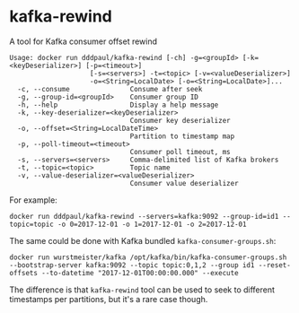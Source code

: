 # kafka-rewind

A tool for Kafka consumer offset rewind

```
Usage: docker run dddpaul/kafka-rewind [-ch] -g=<groupId> [-k=<keyDeserializer>] [-p=<timeout>]
                    [-s=<servers>] -t=<topic> [-v=<valueDeserializer>]
                    -o=<String=LocalDate> [-o=<String=LocalDate>]...
  -c, --consume               Consume after seek
  -g, --group-id=<groupId>    Consumer group ID
  -h, --help                  Display a help message
  -k, --key-deserializer=<keyDeserializer>
                              Consumer key deserializer
  -o, --offset=<String=LocalDateTime>
                              Partition to timestamp map
  -p, --poll-timeout=<timeout>
                              Consumer poll timeout, ms
  -s, --servers=<servers>     Comma-delimited list of Kafka brokers
  -t, --topic=<topic>         Topic name
  -v, --value-deserializer=<valueDeserializer>
                              Consumer value deserializer
```

For example:
```
docker run dddpaul/kafka-rewind --servers=kafka:9092 --group-id=id1 --topic=topic -o 0=2017-12-01 -o 1=2017-12-01 -o 2=2017-12-01
```

The same could be done with Kafka bundled `kafka-consumer-groups.sh`:
```
docker run wurstmeister/kafka /opt/kafka/bin/kafka-consumer-groups.sh --bootstrap-server kafka:9092 --topic topic:0,1,2 --group id1 --reset-offsets --to-datetime "2017-12-01T00:00:00.000" --execute
```

The difference is that `kafka-rewind` tool can be used to seek to different timestamps per partitions, but it's a rare case though.
